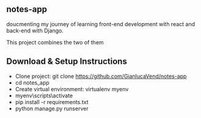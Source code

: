 ## notes-app

doucmenting my journey of learning front-end development with react and back-end with Django. 

This project combines the two of them


## Download & Setup Instructions

* Clone project: git clone https://github.com/GianlucaVend/notes-app
* cd notes_app
* Create virtual environment: virtualenv myenv
* myenv\scripts\activate
* pip install -r requirements.txt
* python manage.py runserver
